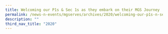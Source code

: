 ```yaml
---
title: Welcoming our P1s & Sec 1s as they embark on their MGS Journey
permalink: /news-n-events/mgserves/archives/2020/welcoming-our-p1s-n-sec-1s-as-they-embark-on-their-mgs-journey/
description: ""
third_nav_title: "2020"
---
```

